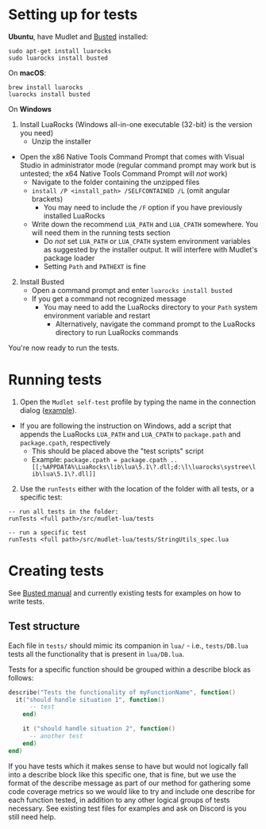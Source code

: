 # Setting up for tests

**Ubuntu**, have Mudlet and [Busted](http://olivinelabs.com/busted/) installed:

	sudo apt-get install luarocks
	sudo luarocks install busted

On **macOS**:

	brew install luarocks
	luarocks install busted
	
On **Windows**

1. Install LuaRocks (Windows all-in-one executable (32-bit) is the version you need)
	- Unzip the installer
  - Open the x86 Native Tools Command Prompt that comes with Visual Studio in administrator mode (regular command prompt may work but is untested; the x64 Native Tools Command Prompt will *not* work)
	- Navigate to the folder containing the unzipped files
	- `install /P <install_path> /SELFCONTAINED /L` (omit angular brackets)
	  - You may need to include the `/F` option if you have previously installed LuaRocks
	- Write down the recommend `LUA_PATH` and `LUA_CPATH` somewhere. You will need them in the running tests section
	  - Do *not* set `LUA_PATH` or `LUA_CPATH` system environment variables as suggested by the installer output. It will interfere with Mudlet's package loader
	  - Setting `Path` and `PATHEXT` is fine
2. Install Busted
	- Open a command prompt and enter `luarocks install busted`
	- If you get a command not recognized message
	  - You may need to add the LuaRocks directory to your `Path` system environment variable and restart
		- Alternatively, navigate the command prompt to the LuaRocks directory to run LuaRocks commands

You're now ready to run the tests.

# Running tests

1. Open the `Mudlet self-test` profile by typing the name in the connection dialog ([example](https://wiki.mudlet.org/images/4/4d/Opening_Mudlet_self-test_profile.webm
)).
  - If you are following the instruction on Windows, add a script that appends the LuaRocks `LUA_PATH` and `LUA_CPATH` to `package.path` and `package.cpath`, respectively
	  - This should be placed above the "test scripts" script
	  - Example: `package.cpath = package.cpath .. [[;%APPDATA%\LuaRocks\lib\lua\5.1\?.dll;d:\l\luarocks\systree\lib\lua\5.1\?.dll]]`
2. Use the `runTests` either with the location of the folder with all tests, or a specific test:
```
-- run all tests in the folder:
runTests <full path>/src/mudlet-lua/tests

-- run a specific test
runTests <full path>/src/mudlet-lua/tests/StringUtils_spec.lua
```

# Creating tests

See [Busted manual](http://olivinelabs.com/busted/) and currently existing tests for examples on how to write tests.

## Test structure

Each file in `tests/` should mimic its companion in `lua/` - i.e., ``tests/DB.lua`` tests all the functionality that is present in ``lua/DB.lua``.

Tests for a specific function should be grouped within a describe block as follows:

```lua
describe("Tests the functionality of myFunctionName", function() 
  it("should handle situation 1", function()
	  -- test
	end)

	it ("should handle situation 2", function()
	  -- another test
	end)
end)
```

If you have tests which it makes sense to have but would not logically fall into a describe block like this specific one, that is fine, but we use the format of the describe message as part of our method for gathering some code coverage metrics so we would like to try and include one describe for each function tested, in addition to any other logical groups of tests necessary. See existing test files for examples and ask on Discord is you still need help.